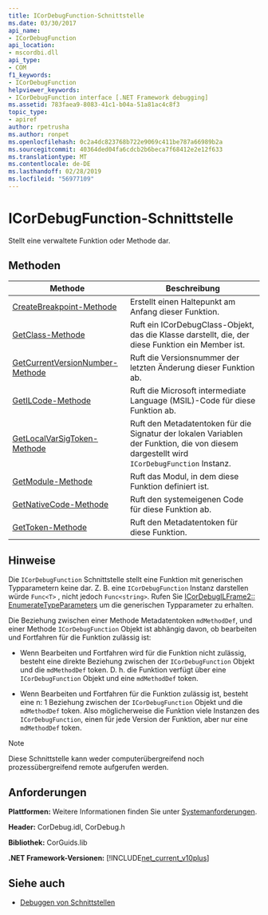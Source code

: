 ```yaml
---
title: ICorDebugFunction-Schnittstelle
ms.date: 03/30/2017
api_name:
- ICorDebugFunction
api_location:
- mscordbi.dll
api_type:
- COM
f1_keywords:
- ICorDebugFunction
helpviewer_keywords:
- ICorDebugFunction interface [.NET Framework debugging]
ms.assetid: 783faea9-8083-41c1-b04a-51a81ac4c8f3
topic_type:
- apiref
author: rpetrusha
ms.author: ronpet
ms.openlocfilehash: 0c2a4dc823768b722e9069c411be787a66989b2a
ms.sourcegitcommit: 40364ded04fa6cdcb2b6beca7f68412e2e12f633
ms.translationtype: MT
ms.contentlocale: de-DE
ms.lasthandoff: 02/28/2019
ms.locfileid: "56977109"
---
```

# <a name="icordebugfunction-interface"></a>ICorDebugFunction-Schnittstelle

Stellt eine verwaltete Funktion oder Methode dar.  
  
## <a name="methods"></a>Methoden  
  
|Methode|Beschreibung|  
|------------|-----------------|  
|[CreateBreakpoint-Methode](../../../../docs/framework/unmanaged-api/debugging/icordebugfunction-createbreakpoint-method.md)|Erstellt einen Haltepunkt am Anfang dieser Funktion.|  
|[GetClass-Methode](../../../../docs/framework/unmanaged-api/debugging/icordebugfunction-getclass-method.md)|Ruft ein ICorDebugClass-Objekt, das die Klasse darstellt, die, der diese Funktion ein Member ist.|  
|[GetCurrentVersionNumber-Methode](../../../../docs/framework/unmanaged-api/debugging/icordebugfunction-getcurrentversionnumber-method.md)|Ruft die Versionsnummer der letzten Änderung dieser Funktion ab.|  
|[GetILCode-Methode](../../../../docs/framework/unmanaged-api/debugging/icordebugfunction-getilcode-method.md)|Ruft die Microsoft intermediate Language (MSIL)-Code für diese Funktion ab.|  
|[GetLocalVarSigToken-Methode](../../../../docs/framework/unmanaged-api/debugging/icordebugfunction-getlocalvarsigtoken-method.md)|Ruft den Metadatentoken für die Signatur der lokalen Variablen der Funktion, die von diesem dargestellt wird `ICorDebugFunction` Instanz.|  
|[GetModule-Methode](../../../../docs/framework/unmanaged-api/debugging/icordebugfunction-getmodule-method.md)|Ruft das Modul, in dem diese Funktion definiert ist.|  
|[GetNativeCode-Methode](../../../../docs/framework/unmanaged-api/debugging/icordebugfunction-getnativecode-method.md)|Ruft den systemeigenen Code für diese Funktion ab.|  
|[GetToken-Methode](../../../../docs/framework/unmanaged-api/debugging/icordebugfunction-gettoken-method.md)|Ruft den Metadatentoken für diese Funktion.|  
  
## <a name="remarks"></a>Hinweise  
 Die `ICorDebugFunction` Schnittstelle stellt eine Funktion mit generischen Typparametern keine dar. Z. B. eine `ICorDebugFunction` Instanz darstellen würde `Func<T>` , nicht jedoch `Func<string>`. Rufen Sie [ICorDebugILFrame2:: EnumerateTypeParameters](../../../../docs/framework/unmanaged-api/debugging/icordebugilframe2-enumeratetypeparameters-method.md) um die generischen Typparameter zu erhalten.  
  
 Die Beziehung zwischen einer Methode Metadatentoken `mdMethodDef`, und einer Methode `ICorDebugFunction` Objekt ist abhängig davon, ob bearbeiten und Fortfahren für die Funktion zulässig ist:  
  
-   Wenn Bearbeiten und Fortfahren wird für die Funktion nicht zulässig, besteht eine direkte Beziehung zwischen der `ICorDebugFunction` Objekt und die `mdMethodDef` token. D. h. die Funktion verfügt über eine `ICorDebugFunction` Objekt und eine `mdMethodDef` token.  
  
-   Wenn Bearbeiten und Fortfahren für die Funktion zulässig ist, besteht eine n: 1 Beziehung zwischen der `ICorDebugFunction` Objekt und die `mdMethodDef` token. Also möglicherweise die Funktion viele Instanzen des `ICorDebugFunction`, einen für jede Version der Funktion, aber nur eine `mdMethodDef` token.  
  
> [!NOTE]
>  Diese Schnittstelle kann weder computerübergreifend noch prozessübergreifend remote aufgerufen werden.  
  
## <a name="requirements"></a>Anforderungen  
 **Plattformen:** Weitere Informationen finden Sie unter [Systemanforderungen](../../../../docs/framework/get-started/system-requirements.md).  
  
 **Header:** CorDebug.idl, CorDebug.h  
  
 **Bibliothek:**  CorGuids.lib  
  
 **.NET Framework-Versionen:** [!INCLUDE[net_current_v10plus](../../../../includes/net-current-v10plus-md.md)]  
  
## <a name="see-also"></a>Siehe auch
- [Debuggen von Schnittstellen](../../../../docs/framework/unmanaged-api/debugging/debugging-interfaces.md)

